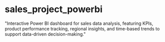 # sales_project_powerbi
"Interactive Power BI dashboard for sales data analysis, featuring KPIs, product performance tracking, regional insights, and time-based trends to support data-driven decision-making."
